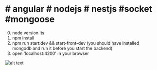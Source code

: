 # # angular # nodejs # nestjs #socket #mongoose 
0) node version lts
1) npm install
2) npm run start:dev && start-front-dev (you should have installed mongodb and run it before you start the backend)
3) open 'localhost:4200' in your browser 


![alt text](https://i.imgur.com/0gzqmhV.png)
